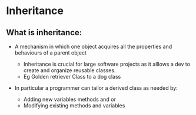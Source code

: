 # Inheritance

## What is inheritance:

- A mechanism in which one object acquires all the properties and
  behaviours of a parent object

  - Inheritance is crucial for large software projects as it alllows a
    dev to create and organize reusable classes.
  - Eg Golden retriever Class to a dog class

- In particular a programmer can tailor a derived class as needed by:

  - Adding new variables methods and or
  - Modifying existing methods and variables
